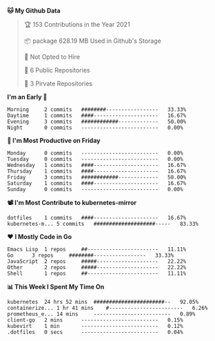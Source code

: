<!--START_SECTION:waka-->
**🐱 My Github Data**
> 🏆 153 Contributions in the Year 2021
 >
> 📦 package 628.19 MB Used in Github's Storage
 >
> 🚫 Not Opted to Hire
 >
> 🚪 6 Public Repositories
 >
> 🔑 3 Pirvate Repositories
 >

**I'm an Early 🐤** 
```text
Morning		2 commits	########-----------------	33.33%
Daytime		1 commits	####---------------------	16.67%
Evening		3 commits	############-------------	50.00%
Night		0 commits	-------------------------	0.00%
```

**📅 I'm Most Productive on Friday**
```text
Monday		0 commits	-------------------------	0.00%
Tuesday		0 commits	-------------------------	0.00%
Wednesday	1 commits	####---------------------	16.67%
Thursday	1 commits	####---------------------	16.67%
Friday		3 commits	############-------------	50.00%
Saturday	1 commits	####---------------------	16.67%
Sunday		0 commits	-------------------------	0.00%
```

**📽 I'm Most Contribute to kubernetes-mirror**
```text
dotfiles	1 commits	####---------------------	16.67%
kubernetes-m...	5 commits	####################-----	83.33%
```


**❤ I Mostly Code in Go**

```text
Emacs Lisp	1 repos		##-----------------------	11.11%
Go		3 repos		########-----------------	33.33%
JavaScript	2 repos		#####--------------------	22.22%
Other		2 repos		#####--------------------	22.22%
Shell		1 repos		##-----------------------	11.11%
```

**📊 This Week I Spent My Time On**
```text
kubernetes	24 hrs 52 mins	#######################--	92.05%
containerize...	1 hr 41 mins	#------------------------	6.26%
prometheus_e...	14 mins		-------------------------	0.89%
client-go	2 mins		-------------------------	0.15%
kubevirt	1 min		-------------------------	0.12%
.dotfiles	0 secs		-------------------------	0.04%
```

<!--END_SECTION:waka-->
